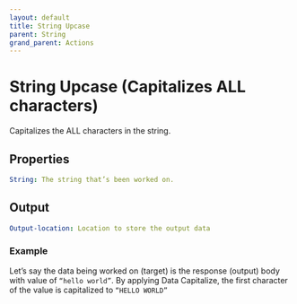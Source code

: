 ```yaml
---
layout: default
title: String Upcase
parent: String
grand_parent: Actions
---
```

# String Upcase (Capitalizes ALL characters)
Capitalizes the ALL characters in the string.

## Properties
```yaml
String: The string that’s been worked on.
```

## Output
```yaml
Output-location: Location to store the output data
```

### Example
Let’s say the data being worked on (target) is the response (output) body with value of `“hello world”`.  By applying Data Capitalize, the first character of the value is capitalized to `“HELLO WORLD”`
